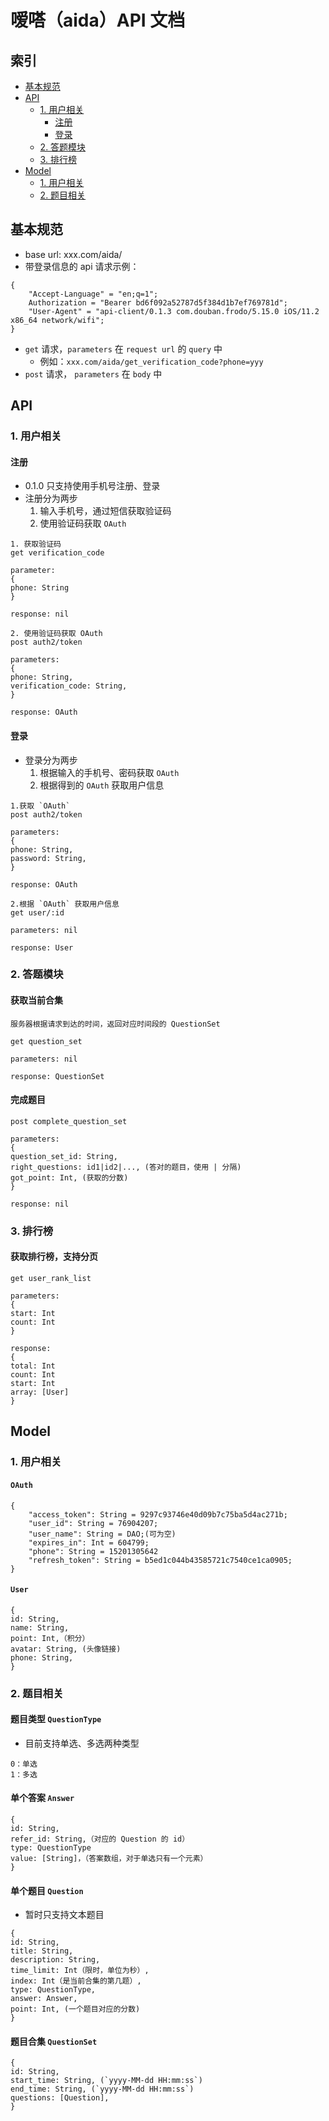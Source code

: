 # 嗳嗒（aida）API 文档

## 索引
- [基本规范](https://github.com/bigyelow/aida/blob/master/doc/api.md#基本规范)
- [API](https://github.com/bigyelow/aida/blob/master/doc/api.md#api)
	- [1. 用户相关](https://github.com/bigyelow/aida/blob/master/doc/api.md#1-用户相关)
		- [注册](https://github.com/bigyelow/aida/blob/master/doc/api.md#注册)
		- [登录](https://github.com/bigyelow/aida/blob/master/doc/api.md#登录)
	- [2. 答题模块](https://github.com/bigyelow/aida/blob/master/doc/api.md#2-答题模块)
	- [3. 排行榜](https://github.com/bigyelow/aida/blob/master/doc/api.md#3-排行榜)
- [Model](https://github.com/bigyelow/aida/blob/master/doc/api.md#model)
	- [1. 用户相关](https://github.com/bigyelow/aida/blob/master/doc/api.md#1-用户相关-1)
	- [2. 题目相关](https://github.com/bigyelow/aida/blob/master/doc/api.md#2-题目相关)


## 基本规范

- base url: xxx.com/aida/
- 带登录信息的 api 请求示例：

```
{
    "Accept-Language" = "en;q=1";
    Authorization = "Bearer bd6f092a52787d5f384d1b7ef769781d";
    "User-Agent" = "api-client/0.1.3 com.douban.frodo/5.15.0 iOS/11.2 x86_64 network/wifi";
}
```
- `get` 请求，`parameters` 在 `request url` 的 `query` 中
	- 例如：`xxx.com/aida/get_verification_code?phone=yyy`
- `post` 请求， `parameters` 在 `body` 中

## API

### 1. 用户相关
#### 注册

- 0.1.0 只支持使用手机号注册、登录
- 注册分为两步
	1. 输入手机号，通过短信获取验证码
	2. 使用验证码获取 `OAuth`

```
1. 获取验证码
get verification_code

parameter:
{
phone: String
}

response: nil

2. 使用验证码获取 OAuth
post auth2/token

parameters:
{
phone: String,
verification_code: String,
}

response: OAuth

```

#### 登录
- 登录分为两步
	1. 根据输入的手机号、密码获取 `OAuth`
	2. 根据得到的 `OAuth` 获取用户信息

```
1.获取 `OAuth`
post auth2/token

parameters:
{
phone: String,
password: String,
}

response: OAuth

2.根据 `OAuth` 获取用户信息
get user/:id

parameters: nil

response: User
```

### 2. 答题模块
#### 获取当前合集

```
服务器根据请求到达的时间，返回对应时间段的 QuestionSet

get question_set

parameters: nil

response: QuestionSet
```

#### 完成题目

```
post complete_question_set

parameters:
{
question_set_id: String,
right_questions: id1|id2|..., (答对的题目，使用 | 分隔)
got_point: Int, (获取的分数)
}

response: nil

```

### 3. 排行榜
#### 获取排行榜，支持分页
```
get user_rank_list

parameters:
{
start: Int
count: Int
}

response:
{
total: Int
count: Int
start: Int
array: [User]
}
```

## Model
### 1. 用户相关
#### `OAuth`

```
{
    "access_token": String = 9297c93746e40d09b7c75ba5d4ac271b;
    "user_id": String = 76904207;
    "user_name": String = DAO;(可为空)
    "expires_in": Int = 604799;
    "phone": String = 15201305642
    "refresh_token": String = b5ed1c044b43585721c7540ce1ca0905;
}
```

#### `User`

```
{
id: String,
name: String,
point: Int,（积分）
avatar: String, (头像链接)
phone: String,
}
```

### 2. 题目相关
#### 题目类型 `QuestionType`
- 目前支持单选、多选两种类型

```
0：单选
1：多选
```

#### 单个答案 `Answer`
```
{
id: String,
refer_id: String,（对应的 Question 的 id）
type: QuestionType
value: [String]，（答案数组，对于单选只有一个元素）
}
```
#### 单个题目 `Question`
- 暂时只支持文本题目

```
{
id: String,
title: String,
description: String,
time_limit: Int（限时，单位为秒）,
index: Int（是当前合集的第几题）,
type: QuestionType,
answer: Answer,
point: Int, (一个题目对应的分数)
}

```

#### 题目合集 `QuestionSet`
```
{
id: String,
start_time: String, (`yyyy-MM-dd HH:mm:ss`)
end_time: String, (`yyyy-MM-dd HH:mm:ss`)
questions: [Question],
}
```
